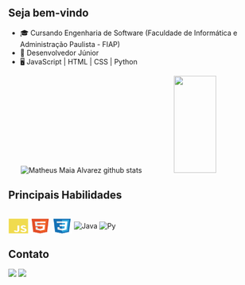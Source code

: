 ## Seja bem-vindo

- 🎓 Cursando Engenharia de Software (Faculdade de Informática e Administração Paulista - FIAP)
- 💼 Desenvolvedor Júnior
- 🖥️ JavaScript | HTML | CSS  | Python

<div align="center">  
    <img width="49%" height="195px" src="https://github-readme-stats.vercel.app/api?username=witalonrodrigues&show_icons=true&count_private=true&hide_border=true&title_color=00bfbf&icon_color=00bfbf&text_color=c9d1d9&bg_color=0d1117" alt="Matheus Maia Alvarez github stats" /> 
    <img width="41%" height="195px" src="https://github-readme-stats.vercel.app/api/top-langs/?username=witalonrodrigues&layout=compact&hide_border=true&title_color=00bfbf&text_color=00bfbf&bg_color=0d1117" />
  </div>

  <div>
    <h2>Principais Habilidades</h2>
 <div style="display: inline_block"><br>
   <img align="center" alt="Js" height="30" width="40" src="https://raw.githubusercontent.com/devicons/devicon/master/icons/javascript/javascript-plain.svg">
   <img align="center" alt="HTML" height="30" width="40" src="https://raw.githubusercontent.com/devicons/devicon/master/icons/html5/html5-original.svg">
   <img align="center" alt="CSS" height="30" width="40" src="https://raw.githubusercontent.com/devicons/devicon/master/icons/css3/css3-original.svg">
    <img align="center" alt="Java" height="30" width="40" src="https://cdn.jsdelivr.net/gh/devicons/devicon@latest/icons/java/java-original-wordmark.svg">
    <img align="center" alt="Py" height="30" width="40" src="https://cdn.jsdelivr.net/gh/devicons/devicon@latest/icons/python/python-original.svg">
 </div>
   </div>
   <div> 
    <h2>Contato</h2> 
   <a href="https://www.linkedin.com/in/witalon-antonio-rodrigues-87ba692b5/" target="_blank"><img src="https://img.shields.io/badge/-LinkedIn-%230077B5?style=for-the-badge&logo=linkedin&logoColor=white" target="_blank"></a> 
     <a href="https://www.instagram.com/witalonn/" target="_blank"><img src="https://img.shields.io/badge/-Instagram-%23E4405F?style=for-the-badge&logo=instagram&logoColor=white" target="_blank"></a>
 </div>
